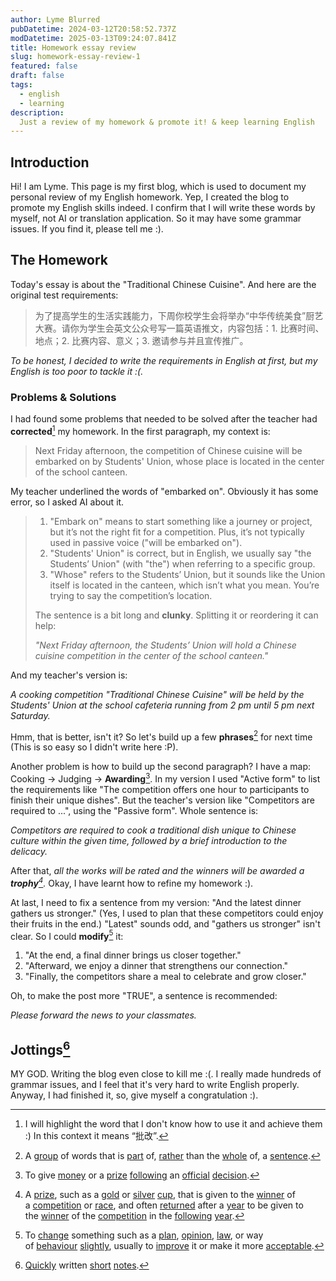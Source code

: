 ```yaml
---
author: Lyme Blurred
pubDatetime: 2024-03-12T20:58:52.737Z
modDatetime: 2025-03-13T09:24:07.841Z
title: Homework essay review
slug: homework-essay-review-1
featured: false
draft: false
tags:
  - english
  - learning
description: 
  Just a review of my homework & promote it! & keep learning English
---
```


## Introduction

Hi! I am Lyme. This page is my first blog, which is used to document my personal review of my English homework. Yep, I created the blog to promote my English skills indeed. I confirm that I will write these words by myself, not AI or translation application. So it may have some grammar issues. If you find it, please tell me :).

## The Homework

Today's essay is about the "Traditional Chinese Cuisine". And here are the original test requirements:

> 为了提高学生的生活实践能力，下周你校学生会将举办“中华传统美食”厨艺大赛。请你为学生会英文公众号写一篇英语推文，内容包括：1. 比赛时间、地点；2. 比赛内容、意义；3. 邀请参与并且宣传推广。

_To be honest, I decided to write the requirements in English at first, but my English is too poor to tackle it :(._

### Problems & Solutions

I had found some problems that needed to be solved after the teacher had **corrected**[^1] my homework. In the first paragraph, my context is:

> Next Friday afternoon, the competition of Chinese cuisine will be embarked on by Students' Union, whose place is located in the center of the school canteen.

My teacher underlined the words of "embarked on". Obviously it has some error, so I asked AI about it.

> 1. "Embark on" means to start something like a journey or project, but it’s not the right fit for a competition. Plus, it’s not typically used in passive voice ("will be embarked on").
> 2. "Students' Union" is correct, but in English, we usually say "the Students’ Union" (with "the") when referring to a specific group.
> 3. "Whose" refers to the Students’ Union, but it sounds like the Union itself is located in the canteen, which isn’t what you mean. You’re trying to say the competition’s location.
> 
> The sentence is a bit long and **clunky**. Splitting it or reordering it can help:
> 
> _"Next Friday afternoon, the Students’ Union will hold a Chinese cuisine competition in the center of the school canteen."_

And my teacher's version is:

_A cooking competition "Traditional Chinese Cuisine" will be held by the Students' Union at the school cafeteria running from 2 pm until 5 pm next Saturday._

Hmm, that is better, isn't it? So let's build up a few **phrases**[^2] for next time (This is so easy so I didn't write here :P).

Another problem is how to build up the second paragraph? I have a map: Cooking -> Judging -> **Awarding**[^3]. In my version I used "Active form" to list the requirements like "The competition offers one hour to participants to finish their unique dishes". But the teacher's version like "Competitors are required to ...", using the "Passive form". Whole sentence is:

_Competitors are required to cook a traditional dish unique to Chinese culture within the given time, followed by a brief introduction to the delicacy._

After that, _all the works will be rated and the winners will be awarded a **trophy**[^4]._ Okay, I have learnt how to refine my homework :).

At last, I need to fix a sentence from my version: "And the latest dinner gathers us stronger." (Yes, I used to plan that these competitors could enjoy their fruits in the end.) "Latest" sounds odd, and "gathers us stronger" isn't clear. So I could **modify**[^5] it:

1. "At the end, a final dinner brings us closer together."
2. "Afterward, we enjoy a dinner that strengthens our connection."
3. "Finally, the competitors share a meal to celebrate and grow closer."

Oh, to make the post more "TRUE", a sentence is recommended:

_Please forward the news to your classmates._

## Jottings[^6]

MY GOD. Writing the blog even close to kill me :(. I really made hundreds of grammar issues, and I feel that it's very hard to write English properly. Anyway, I had finished it, so, give myself a congratulation :).

[^1]: I will highlight the word that I don't know how to use it and achieve them :) In this context it means “批改”.
[^2]: A [group](https://dictionary.cambridge.org/dictionary/english/group "group") of words that is [part](https://dictionary.cambridge.org/dictionary/english/part "part") of, [rather](https://dictionary.cambridge.org/dictionary/english/rather "rather") than the [whole](https://dictionary.cambridge.org/dictionary/english/whole "whole") of, a [sentence](https://dictionary.cambridge.org/dictionary/english/sentence "sentence").
[^3]: To give [money](https://dictionary.cambridge.org/dictionary/english/money "money") or a [prize](https://dictionary.cambridge.org/dictionary/english/prize "prize") [following](https://dictionary.cambridge.org/dictionary/english/following "following") an [official](https://dictionary.cambridge.org/dictionary/english/official "official") [decision](https://dictionary.cambridge.org/dictionary/english/decision "decision").
[^4]: A [prize](https://dictionary.cambridge.org/dictionary/english/prize "prize"), such as a [gold](https://dictionary.cambridge.org/dictionary/english/gold "gold") or [silver](https://dictionary.cambridge.org/dictionary/english/silver "silver") [cup](https://dictionary.cambridge.org/dictionary/english/cup "cup"), that is given to the [winner](https://dictionary.cambridge.org/dictionary/english/winner "winner") of a [competition](https://dictionary.cambridge.org/dictionary/english/competition "competition") or [race](https://dictionary.cambridge.org/dictionary/english/race "race"), and often [returned](https://dictionary.cambridge.org/dictionary/english/returned "returned") after a [year](https://dictionary.cambridge.org/dictionary/english/year "year") to be given to the [winner](https://dictionary.cambridge.org/dictionary/english/winner "winner") of the [competition](https://dictionary.cambridge.org/dictionary/english/competition "competition") in the [following](https://dictionary.cambridge.org/dictionary/english/following "following") [year](https://dictionary.cambridge.org/dictionary/english/year "year").
[^5]: To [change](https://dictionary.cambridge.org/dictionary/english/change "change") something such as a [plan](https://dictionary.cambridge.org/dictionary/english/plan "plan"), [opinion](https://dictionary.cambridge.org/dictionary/english/opinion "opinion"), [law](https://dictionary.cambridge.org/dictionary/english/law "law"), or way of [behaviour](https://dictionary.cambridge.org/dictionary/english/behaviour "behaviour") [slightly](https://dictionary.cambridge.org/dictionary/english/slightly "slightly"), usually to [improve](https://dictionary.cambridge.org/dictionary/english/improve "improve") it or make it more [acceptable](https://dictionary.cambridge.org/dictionary/english/acceptable "acceptable").
[^6]: [Quickly](https://dictionary.cambridge.org/dictionary/english/quick "quickly") written [short](https://dictionary.cambridge.org/dictionary/english/short "short") [notes](https://dictionary.cambridge.org/dictionary/english/note "notes").
